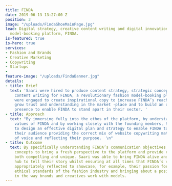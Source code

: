 ```yaml
---
title: FINDA
date: 2019-06-13 13:27:00 Z
position: 3
image: "/uploads/FindaShoeMainPage.jpg"
lead: Digital strategy, creative content writing and digital innovation for fashion,
  model-booking platform, FINDA.
is-featured: true
is-hero: true
services:
- Fashion and Brands
- Creative Marketing
- Copywriting
- Startups
- 
feature-image: "/uploads/FindaBanner.jpg"
details:
- title: Brief
  text: 'Saari were hired to produce content strategy, strategic concepts and website
    content writing for FINDA, a revolutionary fashion model-booking platform. Saari
    were engaged to create inspirational copy to increase FINDA’s reach and services,
    grow trust and understanding in the market -place and to build an online digital
    presence to enable FINDA to stand apart in their sector. '
- title: Approach
  text: "By immersing fully into the ethos of the platform, by understanding the core
    values of FINDA and by working closely with the founding members, Saari was able
    to design an effective digital plan and strategy to enable FINDA to connect with
    their audience providing the correct mix of website copywriting matching the tone
    of voice and reflecting their purpose.  \n"
- title: Outcome
  text: By specifically understanding FINDA’s communication objectives, Saari created
    concepts to bring a fresh perspective to the platform and provide copy which was
    both compelling and unique. Saari was able to bring FINDA alive and build an online
    hub to tell their story whilst ensuring at all times that FINDA’s values were
    appropriately reflected to showcase, for example, their passion for raising the
    ethical standards of the fashion industry and bringing about a positive change
    in the way brands and creatives work with models.
---
```


